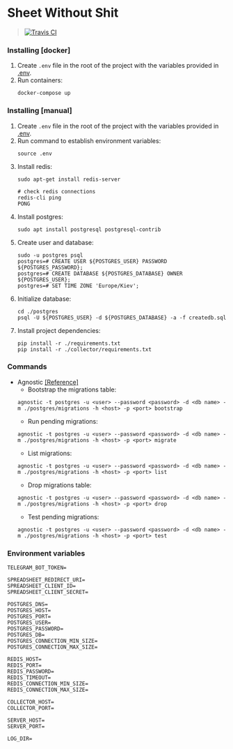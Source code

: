 # Sheet Without Shit

>[![Travis CI](https://travis-ci.com/SheetWithoutShit/sws.svg?branch=develop)](https://travis-ci.com/SheetWithoutShit/sws)


### Installing [docker]
1. Create `.env` file in the root of the project with the variables provided in [.env](#environment-variables).
2. Run containers:
    ```shell script
    docker-compose up
    ```
### Installing [manual]
1. Create `.env` file in the root of the project with the variables provided in [.env](#environment-variables).
2. Run command to establish environment variables:
    ```shell script
    source .env
    ```
3. Install redis:
    ```shell script
    sudo apt-get install redis-server

    # check redis connections
    redis-cli ping
    PONG
    ```
4. Install postgres:
    ```shell script
    sudo apt install postgresql postgresql-contrib
    ```
5. Create user and database:
    ```shell script
    sudo -u postgres psql
    postgres=# CREATE USER ${POSTGRES_USER} PASSWORD ${POSTGRES_PASSWORD};
    postgres=# CREATE DATABASE ${POSTGRES_DATABASE} OWNER ${POSTGRES_USER};
    postgres=# SET TIME ZONE 'Europe/Kiev';
    ```
6. Initialize database:
    ```shell script
    cd ./postgres
    psql -U ${POSTGRES_USER} -d ${POSTGRES_DATABASE} -a -f createdb.sql
    ```
7. Install project dependencies:
    ```shell script
    pip install -r ./requirements.txt
    pip install -r ./collector/requirements.txt
    ```

### Commands
* Agnostic [[Reference]](https://agnostic.readthedocs.io/en/stable/cli.html#command-line)
    * Bootstrap the migrations table:
    ```shell script
    agnostic -t postgres -u <user> --password <password> -d <db name> -m ./postgres/migrations -h <host> -p <port> bootstrap
    ```
    * Run pending migrations:
    ```shell script
    agnostic -t postgres -u <user> --password <password> -d <db name> -m ./postgres/migrations -h <host> -p <port> migrate
    ```
    * List migrations:
    ```shell script
    agnostic -t postgres -u <user> --password <password> -d <db name> -m ./postgres/migrations -h <host> -p <port> list
    ```
    * Drop migrations table:
    ```shell script
    agnostic -t postgres -u <user> --password <password> -d <db name> -m ./postgres/migrations -h <host> -p <port> drop
    ```
    * Test pending migrations:
    ```shell script
    agnostic -t postgres -u <user> --password <password> -d <db name> -m ./postgres/migrations -h <host> -p <port> test
    ```

### Environment variables
```shell script
TELEGRAM_BOT_TOKEN=

SPREADSHEET_REDIRECT_URI=
SPREADSHEET_CLIENT_ID=
SPREADSHEET_CLIENT_SECRET=

POSTGRES_DNS=
POSTGRES_HOST=
POSTGRES_PORT=
POSTGRES_USER=
POSTGRES_PASSWORD=
POSTGRES_DB=
POSTGRES_CONNECTION_MIN_SIZE=
POSTGRES_CONNECTION_MAX_SIZE=

REDIS_HOST=
REDIS_PORT=
REDIS_PASSWORD=
REDIS_TIMEOUT=
REDIS_CONNECTION_MIN_SIZE=
REDIS_CONNECTION_MAX_SIZE=

COLLECTOR_HOST=
COLLECTOR_PORT=

SERVER_HOST=
SERVER_PORT=

LOG_DIR=
```
